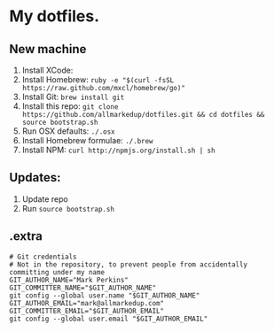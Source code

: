 My dotfiles.
============

New machine
-----------

1. Install XCode:
2. Install Homebrew: `ruby -e "$(curl -fsSL https://raw.github.com/mxcl/homebrew/go)"`
3. Install Git: `brew install git`
4. Install this repo: `git clone https://github.com/allmarkedup/dotfiles.git && cd dotfiles && source bootstrap.sh`
5. Run OSX defaults: `./.osx`
6. Install Homebrew formulae: `./.brew`
7. Install NPM: `curl http://npmjs.org/install.sh | sh`

Updates:
--------

1. Update repo
2. Run `source bootstrap.sh`

.extra
------

```
# Git credentials
# Not in the repository, to prevent people from accidentally committing under my name
GIT_AUTHOR_NAME="Mark Perkins"
GIT_COMMITTER_NAME="$GIT_AUTHOR_NAME"
git config --global user.name "$GIT_AUTHOR_NAME"
GIT_AUTHOR_EMAIL="mark@allmarkedup.com"
GIT_COMMITTER_EMAIL="$GIT_AUTHOR_EMAIL"
git config --global user.email "$GIT_AUTHOR_EMAIL"
```

